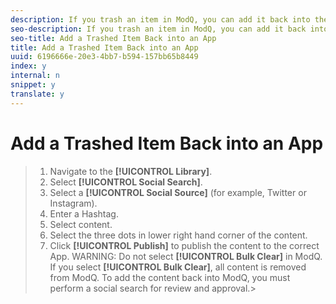```yaml
---
description: If you trash an item in ModQ, you can add it back into the App using a Social Search.
seo-description: If you trash an item in ModQ, you can add it back into the App using a Social Search.
seo-title: Add a Trashed Item Back into an App
title: Add a Trashed Item Back into an App
uuid: 6196666e-20e3-4bb7-b594-157bb65b8449
index: y
internal: n
snippet: y
translate: y
---
```


# Add a Trashed Item Back into an App


>1. Navigate to the **[!UICONTROL  Library]**.
>1. Select **[!UICONTROL  Social Search]**.
>1. Select a **[!UICONTROL  Social Source]** (for example, Twitter or Instagram).
>1. Enter a Hashtag.
>1. Select content.
>1. Select the three dots in lower right hand corner of the content.
>1. Click **[!UICONTROL  Publish]** to publish the content to the correct App.
>   WARNING: Do not select **[!UICONTROL  Bulk Clear]** in ModQ. If you select **[!UICONTROL  Bulk Clear]**, all content is removed from ModQ. To add the content back into ModQ, you must perform a social search for review and approval.>
